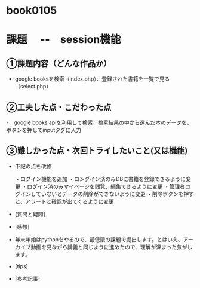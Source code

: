 # book0105

# 課題　 --　session機能

## ①課題内容（どんな作品か）

- google booksを検索（index.php）、登録された書籍を一覧で見る（select.php）
  
## ②工夫した点・こだわった点

-　google books apiを利用して検索、検索結果の中から選んだ本のデータを、ボタンを押してinputタグに入力


## ③難しかった点・次回トライしたいこと(又は機能)

- 下記の点を改修

  ・ログイン機能を追加
  ・ロングイン済のみDBに書籍を登録できるように変更
  ・ログイン済のみマイページを閲覧、編集できるように変更
  ・管理者ログインしていないとデータの削除ができないように変更
  ・削除ボタンを押すと、アラートと確認が出てくるように変更
  

- [質問と疑問]
   
- [感想]

- 年末年始はpythonをやるので、最低限の課題で提出します。とはいえ、アーカイブ動画を見ながら講義と同じように進めたので、理解が深まった気がします。

- [tips]

- [参考記事]

